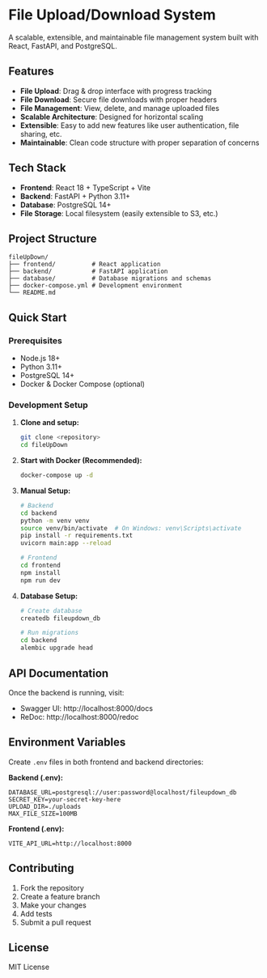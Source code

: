 # File Upload/Download System

A scalable, extensible, and maintainable file management system built with React, FastAPI, and PostgreSQL.

## Features

- **File Upload**: Drag & drop interface with progress tracking
- **File Download**: Secure file downloads with proper headers
- **File Management**: View, delete, and manage uploaded files
- **Scalable Architecture**: Designed for horizontal scaling
- **Extensible**: Easy to add new features like user authentication, file sharing, etc.
- **Maintainable**: Clean code structure with proper separation of concerns

## Tech Stack

- **Frontend**: React 18 + TypeScript + Vite
- **Backend**: FastAPI + Python 3.11+
- **Database**: PostgreSQL 14+
- **File Storage**: Local filesystem (easily extensible to S3, etc.)

## Project Structure

```
fileUpDown/
├── frontend/          # React application
├── backend/           # FastAPI application
├── database/          # Database migrations and schemas
├── docker-compose.yml # Development environment
└── README.md
```

## Quick Start

### Prerequisites

- Node.js 18+
- Python 3.11+
- PostgreSQL 14+
- Docker & Docker Compose (optional)

### Development Setup

1. **Clone and setup:**
   ```bash
   git clone <repository>
   cd fileUpDown
   ```

2. **Start with Docker (Recommended):**
   ```bash
   docker-compose up -d
   ```

3. **Manual Setup:**
   ```bash
   # Backend
   cd backend
   python -m venv venv
   source venv/bin/activate  # On Windows: venv\Scripts\activate
   pip install -r requirements.txt
   uvicorn main:app --reload

   # Frontend
   cd frontend
   npm install
   npm run dev
   ```

4. **Database Setup:**
   ```bash
   # Create database
   createdb fileupdown_db
   
   # Run migrations
   cd backend
   alembic upgrade head
   ```

## API Documentation

Once the backend is running, visit:
- Swagger UI: http://localhost:8000/docs
- ReDoc: http://localhost:8000/redoc

## Environment Variables

Create `.env` files in both frontend and backend directories:

**Backend (.env):**
```
DATABASE_URL=postgresql://user:password@localhost/fileupdown_db
SECRET_KEY=your-secret-key-here
UPLOAD_DIR=./uploads
MAX_FILE_SIZE=100MB
```

**Frontend (.env):**
```
VITE_API_URL=http://localhost:8000
```

## Contributing

1. Fork the repository
2. Create a feature branch
3. Make your changes
4. Add tests
5. Submit a pull request

## License

MIT License 